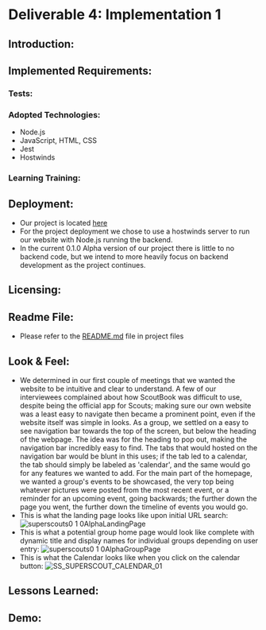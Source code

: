 # Deliverable 4: Implementation 1

## Introduction:

## Implemented Requirements:

### Tests:

### Adopted Technologies:
- Node.js
- JavaScript, HTML, CSS
- Jest
- Hostwinds

### Learning Training:

## Deployment:
- Our project is located [here](http://superscouts.site/)
- For the project deployment we chose to use a hostwinds server to run our website with Node.js running the backend.
- In the current 0.1.0 Alpha version of our project there is little to no backend code, but we intend to more heavily focus on backend development as the project continues. 

## Licensing:

## Readme File:
- Please refer to the [README.md](https://github.com/sljur/Super_Scouts/blob/main/README.md) file in project files

## Look & Feel:
   - We determined in our first couple of meetings that we wanted the website to be intuitive and clear to understand. A few of our interviewees complained about how ScoutBook was difficult to use, despite being the official app for Scouts; making sure our own website was a least easy to navigate then became a prominent point, even if the website itself was simple in looks. As a group, we settled on a easy to see navigation bar towards the top of the screen, but below the heading of the webpage. The idea was for the heading to pop out, making the navigation bar incredibly easy to find. The tabs that would hosted on the navigation bar would be blunt in this uses; if the tab led to a calendar, the tab should simply be labeled as 'calendar', and the same would go for any features we wanted to add. For the main part of the homepage, we wanted a group's events to be showcased, the very top being whatever pictures were posted from the most recent event, or a reminder for an upcoming event, going backwards; the further down the page you went, the further down the timeline of events you would go.
   - This is what the landing page looks like upon initial URL search:   
![superscouts0 1 0AlphaLandingPage](https://github.com/sljur/Super_Scouts/assets/116771608/5860a250-34e4-4b66-91d2-52b601385132)
- This is what a potential group home page would look like complete with dynamic title and display names for individual groups depending on user entry:
![superscouts0 1 0AlphaGroupPage](https://github.com/sljur/Super_Scouts/assets/116771608/4dc704d3-c2dc-4a1f-98a0-ce7e9741575a)
- This is what the Calendar looks like when you click on the calendar button:
![SS_SUPERSCOUT_CALENDAR_01](https://github.com/sljur/Super_Scouts/assets/116686483/1bc33467-5ce7-43c3-982b-b7d13ca62e1c)


## Lessons Learned:

## Demo:
